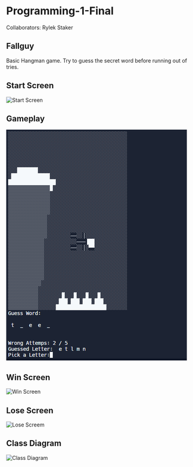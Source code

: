 # Programming-1-Final
Collaborators: Rylek Staker

## Fallguy
Basic Hangman game. Try to guess the secret word before running out of tries.

## Start Screen
![Start Screen]()

## Gameplay
![Gameplay](https://github.com/RylekStaker/Programming-1-Final-Fallguy/blob/main/images/FallGuyGamePlay.png?raw=true)

## Win Screen
![Win Screen]()

## Lose Screen
![Lose Screem]()

## Class Diagram
![Class Diagram]()
